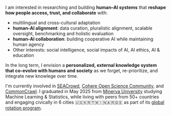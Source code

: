 I am interested in researching and building **human–AI systems** that **reshape how people access,
trust, and collaborate** with:

- multilingual and cross-cultural adaptation
- **human-AI alignment**: data curation, pluralistic alignment, scalable oversight, benchmarking and holistic evaluation
- **human-AI collaboration**: building cooperative AI while maintaining human agency
- Other interests: social intelligence, social impacts of AI, AI ethics, AI & education

In the long term, I envision a **personalized, external 
knowledge system that co-evolve with humans and society** as we forget, re-prioritize, and integrate 
new knowlege over time.

I'm currently involved in [SEACrowd](https://seacrowd.org/),
[Cohere Open Science Community](https://cohere.com/research/open-science), and
[CommonCrawl](https://commoncrawl.org/). 
I graduated in May 2025 from [Minerva University](https://minerva.edu/) studying Machine Learning & Statistics, while living with
peers from 50+ countries and engaging civically in 6 cities 🇺🇸🇰🇷🇹🇼🇮🇳🇦🇷🇩🇪 as part of its [global
rotation program](https://www.minerva.edu/global-immersion/).
